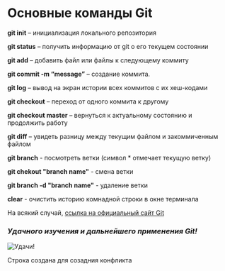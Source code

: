 # Основные команды Git

__git init__ – инициализация локального репозитория

__git status__ – получить информацию от git о его текущем состоянии

__git add__ – добавить файл или файлы к следующему коммиту

__git commit -m “message”__ – создание коммита.

__git log__ – вывод на экран истории всех коммитов с их хеш-кодами

__git checkout__ – переход от одного коммита к другому

__git checkout master__ – вернуться к актуальному состоянию и продолжить работу

__git diff__ – увидеть разницу между текущим файлом и закоммиченным файлом

__git branch__ - посмотреть ветки (символ * отмечает текущую ветку)

__git chekout "branch name"__ - смена ветки

__git branch -d "branch name"__ - удаление ветки

__clear__ - очистить историю комнадной строки в окне терминала

На всякий случай, [ссылка на официальный сайт Git](https://git-scm.com/)

### ***Удачного изучения и дальнейшего применения Git!***

![Удачи!](tux.png)

Строка создана для созадния конфликта